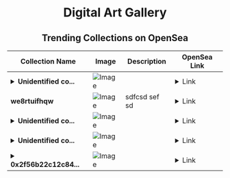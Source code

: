 <div align="center">

# Digital Art Gallery

## Trending Collections on OpenSea

| Collection Name                       | Image                                                                                     | Description                       | OpenSea Link                                                                                          |
|---------------------------------------|-------------------------------------------------------------------------------------------|-----------------------------------|--------------------------------------------------------------------------------------------------------|
| **<details><summary>Unidentified co...</summary>Unidentified contract af6fd0ea-25b2-4983-8140-2fee2cbb3b59</details>** | ![Image](https://i.seadn.io/s/raw/files/a837708742ad8afcb35eb60ba787976d.jpg?w=500&auto=format?w=200&auto=format) |  | <details><summary>Link</summary>[Unidentified contract af6fd0ea-25b2-4983-8140-2fee2cbb3b59](https://opensea.io/collection/unidentified-contract-af6fd0ea-25b2-4983-8140-2fee)</details> |
| **we8rtuifhqw** | ![Image](https://i.seadn.io/s/raw/files/ebc11e3f424c9c6bd298c94a57007f5c.png?w=500&auto=format?w=200&auto=format) | sdfcsd sef sd | <details><summary>Link</summary>[we8rtuifhqw](https://opensea.io/collection/we8rtuifhqw)</details> |
| **<details><summary>Unidentified co...</summary>Unidentified contract bdf72f84-d37b-45cf-b15a-961a792a8fb1</details>** | ![Image](https://i.seadn.io/s/raw/files/cf57d187551dd413e4295042fa0b97b2.jpg?w=500&auto=format?w=200&auto=format) |  | <details><summary>Link</summary>[Unidentified contract bdf72f84-d37b-45cf-b15a-961a792a8fb1](https://opensea.io/collection/unidentified-contract-bdf72f84-d37b-45cf-b15a-961a)</details> |
| **<details><summary>Unidentified co...</summary>Unidentified contract 83ffd7a6-fb83-4473-924f-83a4279c88f0</details>** | ![Image](https://i.seadn.io/s/raw/files/a837708742ad8afcb35eb60ba787976d.jpg?w=500&auto=format?w=200&auto=format) |  | <details><summary>Link</summary>[Unidentified contract 83ffd7a6-fb83-4473-924f-83a4279c88f0](https://opensea.io/collection/unidentified-contract-83ffd7a6-fb83-4473-924f-83a4)</details> |
| **<details><summary>0x2f56b22c12c84...</summary>0x2f56b22c12c8432b97a26e4d403dbb908e4ba515</details>** | ![Image](https://i.seadn.io/s/raw/files/0120dbe70465f91ae019e541cba50a56.jpg?w=500&auto=format?w=200&auto=format) |  | <details><summary>Link</summary>[0x2f56b22c12c8432b97a26e4d403dbb908e4ba515](https://opensea.io/collection/0x2f56b22c12c8432b97a26e4d403dbb908e4ba515)</details> |

</div>